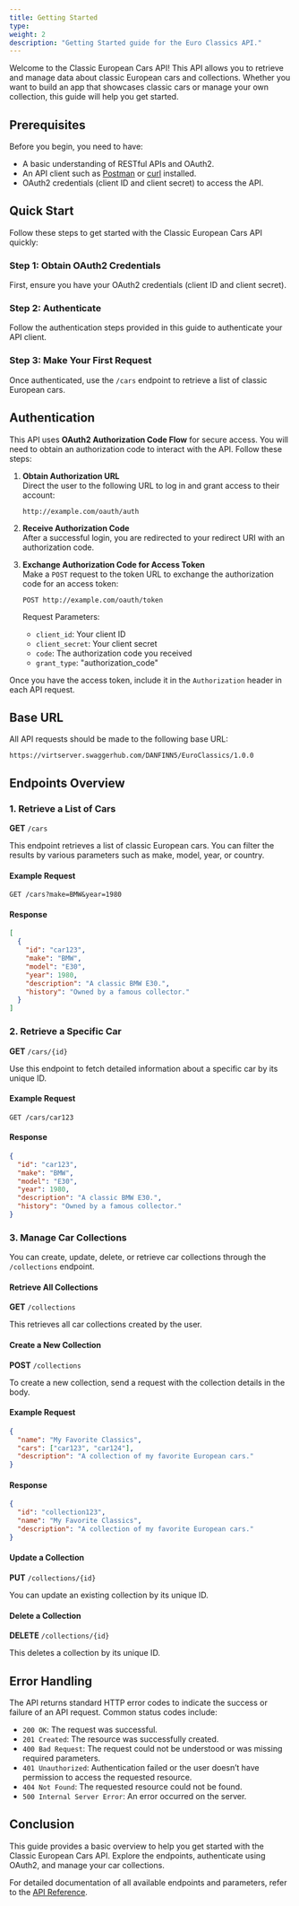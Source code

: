 ```yaml
---
title: Getting Started
type: 
weight: 2
description: "Getting Started guide for the Euro Classics API."
---
```


Welcome to the Classic European Cars API! This API allows you to retrieve and manage data about classic European cars and collections. Whether you want to build an app that showcases classic cars or manage your own collection, this guide will help you get started.

## Prerequisites

Before you begin, you need to have:
- A basic understanding of RESTful APIs and OAuth2.
- An API client such as [Postman](https://www.postman.com/) or [curl](https://curl.se/) installed.
- OAuth2 credentials (client ID and client secret) to access the API.

## Quick Start

Follow these steps to get started with the Classic European Cars API quickly:

### Step 1: Obtain OAuth2 Credentials

First, ensure you have your OAuth2 credentials (client ID and client secret).

### Step 2: Authenticate

Follow the authentication steps provided in this guide to authenticate your API client.

### Step 3: Make Your First Request

Once authenticated, use the `/cars` endpoint to retrieve a list of classic European cars.

## Authentication

This API uses **OAuth2 Authorization Code Flow** for secure access. You will need to obtain an authorization code to interact with the API. Follow these steps:

1. **Obtain Authorization URL**  
   Direct the user to the following URL to log in and grant access to their account:

   ```plaintext
   http://example.com/oauth/auth
   ```

2. **Receive Authorization Code**  
   After a successful login, you are redirected to your redirect URI with an authorization code.

3. **Exchange Authorization Code for Access Token**  
   Make a `POST` request to the token URL to exchange the authorization code for an access token:

   ```plaintext
   POST http://example.com/oauth/token
   ```

   Request Parameters:
   - `client_id`: Your client ID
   - `client_secret`: Your client secret
   - `code`: The authorization code you received
   - `grant_type`: "authorization_code"

Once you have the access token, include it in the `Authorization` header in each API request.

## Base URL

All API requests should be made to the following base URL:

```plaintext
https://virtserver.swaggerhub.com/DANFINN5/EuroClassics/1.0.0
```

## Endpoints Overview

### 1. Retrieve a List of Cars

**GET** `/cars`

This endpoint retrieves a list of classic European cars. You can filter the results by various parameters such as make, model, year, or country.

#### Example Request

```plaintext
GET /cars?make=BMW&year=1980
```

#### Response

```json
[
  {
    "id": "car123",
    "make": "BMW",
    "model": "E30",
    "year": 1980,
    "description": "A classic BMW E30.",
    "history": "Owned by a famous collector."
  }
]
```

### 2. Retrieve a Specific Car

**GET** `/cars/{id}`

Use this endpoint to fetch detailed information about a specific car by its unique ID.

#### Example Request

```plaintext
GET /cars/car123
```

#### Response

```json
{
  "id": "car123",
  "make": "BMW",
  "model": "E30",
  "year": 1980,
  "description": "A classic BMW E30.",
  "history": "Owned by a famous collector."
}
```

### 3. Manage Car Collections

You can create, update, delete, or retrieve car collections through the `/collections` endpoint.

#### Retrieve All Collections

**GET** `/collections`

This retrieves all car collections created by the user.

#### Create a New Collection

**POST** `/collections`

To create a new collection, send a request with the collection details in the body.

#### Example Request

```json
{
  "name": "My Favorite Classics",
  "cars": ["car123", "car124"],
  "description": "A collection of my favorite European cars."
}
```

#### Response

```json
{
  "id": "collection123",
  "name": "My Favorite Classics",
  "description": "A collection of my favorite European cars."
}
```

#### Update a Collection

**PUT** `/collections/{id}`

You can update an existing collection by its unique ID.

#### Delete a Collection

**DELETE** `/collections/{id}`

This deletes a collection by its unique ID.

## Error Handling

The API returns standard HTTP error codes to indicate the success or failure of an API request. Common status codes include:

- `200 OK`: The request was successful.
- `201 Created`: The resource was successfully created.
- `400 Bad Request`: The request could not be understood or was missing required parameters.
- `401 Unauthorized`: Authentication failed or the user doesn’t have permission to access the requested resource.
- `404 Not Found`: The requested resource could not be found.
- `500 Internal Server Error`: An error occurred on the server.

## Conclusion

This guide provides a basic overview to help you get started with the Classic European Cars API. Explore the endpoints, authenticate using OAuth2, and manage your car collections.

For detailed documentation of all available endpoints and parameters, refer to the [API Reference](https://virtserver.swaggerhub.com/DANFINN5/EuroClassics/1.0.0).
